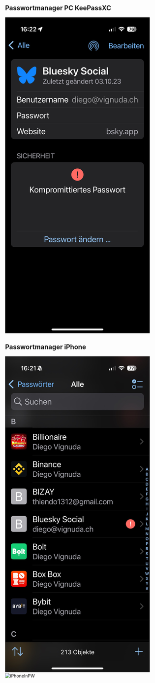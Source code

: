 ## Passwortmanager PC KeePassXC

![KeePassXC](IMG_1493.png)

## Passwortmanager iPhone

![iPhonePWManager](IMG_1492.png)
![iPhoneInPW](IMG_1491.png)


